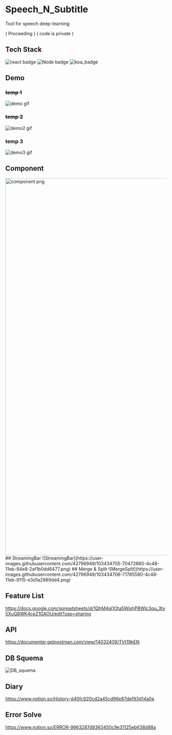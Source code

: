 # Speech_N_Subtitle
Tool for speech deep-learning

( Proceeding )
( code is private )

## Tech Stack
![react badge](https://img.shields.io/badge/React-v16.13.1-5EB9D2) ![Node badge](https://img.shields.io/badge/Node.js-v12.18.1-brightgreen) 
![koa_badge](https://img.shields.io/badge/Koa-v2.13.0-lightgrey)

## Demo
### <strike>temp 1</strike>
![demo gif](https://user-images.githubusercontent.com/42796949/99486779-38da3080-29a8-11eb-88db-43867428c585.gif)
### <strike>temp 2</strike>
![demo2 gif](https://user-images.githubusercontent.com/42796949/100239193-71fc3d00-2f74-11eb-972a-4521abc3492c.gif)
### temp 3
![demo3 gif](https://user-images.githubusercontent.com/42796949/101162839-2e8d8700-3676-11eb-9340-af092374e059.gif)

## Component
<img width="1180" alt="component png" src="https://user-images.githubusercontent.com/42796949/101162992-73b1b900-3676-11eb-90e2-2476784743a9.png">
## StreamingBar
![StreamingBar](https://user-images.githubusercontent.com/42796949/103434705-70472880-4c48-11eb-94e8-2af1b0dd6477.png)
## Merge & Split
![MergeSplit](https://user-images.githubusercontent.com/42796949/103434706-71785580-4c48-11eb-9115-e3d1a2989dd4.png)

## Feature List
https://docs.google.com/spreadsheets/d/1QhM4qi1Ota5WjshPBWIc3qu_3ty5XuQ8WK4ceZ1GAOU/edit?usp=sharing


## API
https://documenter.getpostman.com/view/14032409/TVt19kEN

## DB Squema
![DB_squema](https://user-images.githubusercontent.com/42796949/100113507-ba075b00-2eb3-11eb-8cc9-510dc92cff00.PNG)

## Diary
https://www.notion.so/History-d40fc920cd2a45cd96e87def93d14a0e


## Error Solve
https://www.notion.so/ERROR-9963287d9363450c9e31125eb638d88a
